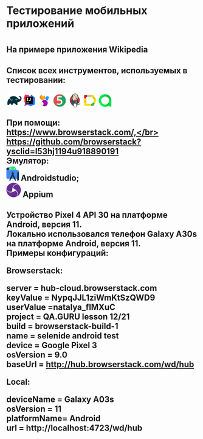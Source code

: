 <h1>Тестирование мобильных приложений<h1>
<h2> На примере приложения Wikipedia
<h2>Список всех инструментов, используемых в тестировании: <br> 
  
  ![This is an image](/design/icons/Gradle.png)![This is an image](/design/icons/Intelij_IDEA.png)![This is an image](/design/icons/Selenide.png)![This is an image](/design/icons/JUnit5.png)![This is an image](/design/icons/Jenkins.png)![This is an image](/design/icons/Allure_Report.png)![This is an image](/design/icons/AllureTestOps.png)</br>
  
  При помощи: </br>
  https://www.browserstack.com/,</br>
  https://github.com/browserstack?ysclid=l53hj1194u918890191</br>
  Эмулятор:</br>
  ![This is an image](/design/icons/androidstudio.png) Androidstudio;</br>
  ![This is an image](/design/icons/appium.png) Appium</br><h2> 
Устройство Pixel 4 API 30 на платформе Android, версия 11.</br>
Локально использовался телефон Galaxy A30s на платформе Android, версия 11.</br>
Примеры конфигураций:</br>

Browserstack:</br>

server = hub-cloud.browserstack.com</br>
keyValue = NypqJJL1ziWmKtSzQWD9</br>
userValue =natalya_fIMXuC</br>
project = QA.GURU lesson 12/21</br>
build = browserstack-build-1</br>
name = selenide android test</br>
device = Google Pixel 3</br>
osVersion = 9.0</br>
baseUrl = http://hub.browserstack.com/wd/hub</br>

Local:</br>

deviceName = Galaxy A03s</br>
osVersion = 11</br>
platformName= Android</br>
url = http://localhost:4723/wd/hub</br>



